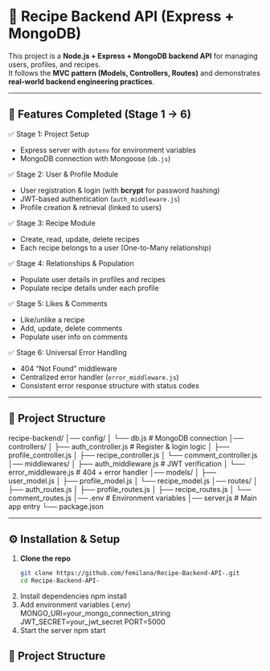 # 🍲 Recipe Backend API (Express + MongoDB)

This project is a **Node.js + Express + MongoDB backend API** for managing users, profiles, and recipes.  
It follows the **MVC pattern (Models, Controllers, Routes)** and demonstrates **real-world backend engineering practices**.

---

## 📌 Features Completed (Stage 1 → 6)

✅ Stage 1: Project Setup  
- Express server with `dotenv` for environment variables  
- MongoDB connection with Mongoose (`db.js`)  

✅ Stage 2: User & Profile Module  
- User registration & login (with **bcrypt** for password hashing)  
- JWT-based authentication (`auth_middleware.js`)  
- Profile creation & retrieval (linked to users)  

✅ Stage 3: Recipe Module  
- Create, read, update, delete recipes  
- Each recipe belongs to a user (One-to-Many relationship)  

✅ Stage 4: Relationships & Population  
- Populate user details in profiles and recipes  
- Populate recipe details under each profile  

✅ Stage 5: Likes & Comments  
- Like/unlike a recipe  
- Add, update, delete comments  
- Populate user info on comments  

✅ Stage 6: Universal Error Handling  
- 404 “Not Found” middleware  
- Centralized error handler (`error_middleware.js`)  
- Consistent error response structure with status codes  

---
## 📂 Project Structure
recipe-backend/
│── config/
│ └── db.js # MongoDB connection
│── controllers/
│ ├── auth_controller.js # Register & login logic
│ ├── profile_controller.js
│ ├── recipe_controller.js
│ └── comment_controller.js
│── middlewares/
│ ├── auth_middleware.js # JWT verification
│ └── error_middleware.js # 404 + error handler
│── models/
│ ├── user_model.js
│ ├── profile_model.js
│ └── recipe_model.js
│── routes/
│ ├── auth_routes.js
│ ├── profile_routes.js
│ ├── recipe_routes.js
│ └── comment_routes.js
│── .env # Environment variables
│── server.js # Main app entry
└── package.json

---

## ⚙️ Installation & Setup

1. **Clone the repo**
   ```bash
   git clone https://github.com/femilana/Recipe-Backend-API-.git
   cd Recipe-Backend-API-
2. Install dependencies
  npm install
3. Add environment variables (.env)
   MONGO_URI=your_mongo_connection_string
JWT_SECRET=your_jwt_secret
PORT=5000
4. Start the server
   npm start



## 📂 Project Structure

